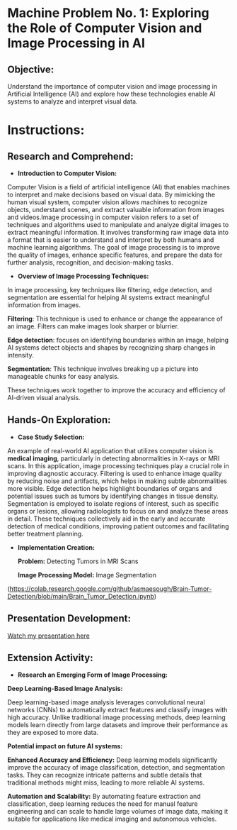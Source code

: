 # Machine Problem No. 1: Exploring the Role of Computer Vision and Image Processing in AI 

## Objective: 
Understand the importance of computer vision and image processing in Artificial Intelligence (AI) and 
explore how these technologies enable AI systems to analyze and interpret visual data. 

# Instructions:

## Research and Comprehend:

- **Introduction to Computer Vision:**
  
Computer Vision is a field of artificial intelligence (AI) that enables machines to interpret and make decisions based on visual data. By mimicking the human visual system, computer vision allows machines to recognize objects, understand scenes, and extract valuable information from images and videos.Image processing in computer vision refers to a set of techniques and algorithms used to manipulate and analyze digital images to extract meaningful information. It involves transforming raw image data into a format that is easier to understand and interpret by both humans and machine learning algorithms. The goal of image processing is to improve the quality of images, enhance specific features, and prepare the data for further analysis, recognition, and decision-making tasks.

- **Overview of Image Processing Techniques:**
  
In image processing, key techniques like filtering, edge detection, and segmentation are essential for helping AI systems extract meaningful information from images.

**Filtering**: This technique is used to enhance or change the appearance of an image. Filters can make images look sharper or blurrier.

**Edge detection**: focuses on identifying boundaries within an image, helping AI systems detect objects and shapes by recognizing sharp changes in intensity.

**Segmentation**: This technique involves breaking up a picture into manageable chunks for easy analysis.

These techniques work together to improve the accuracy and efficiency of AI-driven visual analysis.

## Hands-On Exploration:

- **Case Study Selection:**

An example of real-world AI application that utilizes computer vision is **medical imaging**, particularly in detecting abnormalities in X-rays or MRI scans. In this application, image processing techniques play a crucial role in improving diagnostic accuracy. Filtering is used to enhance image quality by reducing noise and artifacts, which helps in making subtle abnormalities more visible. Edge detection helps highlight boundaries of organs and potential issues such as tumors by identifying changes in tissue density. Segmentation is employed to isolate regions of interest, such as specific organs or lesions, allowing radiologists to focus on and analyze these areas in detail. These techniques collectively aid in the early and accurate detection of medical conditions, improving patient outcomes and facilitating better treatment planning.

- **Implementation Creation:** 

   **Problem:** Detecting Tumors in MRI Scans

   **Image Processing Model:** Image Segmentation

(https://colab.research.google.com/github/asmaesough/Brain-Tumor-Detection/blob/main/Brain_Tumor_Detection.ipynb)

## Presentation Development:
[Watch my presentation here](https://github.com/trishvilladiego/CSST106-CS4A/raw/d75b1caa27895373fcef094e034c4bedda5a724c/Computer%20Vision.mp4)

## Extension Activity:

- **Research an Emerging Form of Image Processing:**

**Deep Learning-Based Image Analysis:**

Deep learning-based image analysis leverages convolutional neural networks (CNNs) to automatically extract features and classify images with high accuracy. Unlike traditional image processing methods, deep learning models learn directly from large datasets and improve their performance as they are exposed to more data.

**Potential impact on future AI systems:**

**Enhanced Accuracy and Efficiency:** Deep learning models significantly improve the accuracy of image classification, detection, and segmentation tasks. They can recognize intricate patterns and subtle details that traditional methods might miss, leading to more reliable AI systems.

**Automation and Scalability:** By automating feature extraction and classification, deep learning reduces the need for manual feature engineering and can scale to handle large volumes of image data, making it suitable for applications like medical imaging and autonomous vehicles.
